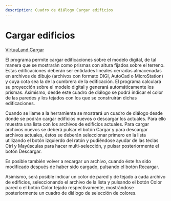 ```yaml
---
description: Cuadro de diálogo Cargar edificios
---
```


# Cargar edificios

[VirtuaLand Cargar](../fichas-de-herramientas/ficha-de-herramientas-virtualand/virtualand-cargar.md)

El programa permite cargar edificaciones sobre el modelo digital, de tal manera que se mostrarán como prismas con altura fijados sobre el terreno. Estas edificaciones deberán ser entidades lineales cerradas almacenadas en archivos de dibujo \(archivos con formato DIGI, AutoCad o MicroStation\) y cuya cota sea la de la cumbrera de la edificación. El programa calculará su proyección sobre el modelo digital y generará automáticamente los prismas. Asimismo, desde este cuadro de diálogo se podrá indicar el color de las paredes y los tejados con los que se construirán dichas edificaciones.

Cuando se llame a la herramienta se mostrará un cuadro de diálogo desde donde se podrán cargar edificios nuevos o descargar los actuales. Para ello muestra una lista con los archivos de edificios actuales. Para cargar archivos nuevos se deberá pulsar el botón Cargar y para descargar archivos actuales, éstos se deberán seleccionar primero en la lista utilizando el botón izquierdo del ratón y pudiéndose ayudar de las teclas Ctrl y Mayúsculas para hacer multi-selección, y pulsar posteriormente el botón Descargar.

Es posible también volver a recargar un archivo, cuando éste ha sido modificado después de haber sido cargado, pulsando el botón Recargar.

Asimismo, será posible indicar un color de pared y de tejado a cada archivo de edificios, seleccionando el archivo de la lista y pulsando el botón Color pared o el botón Color tejado respectivamente, mostrándose posteriormente un cuadro de diálogo de selección de colores.

